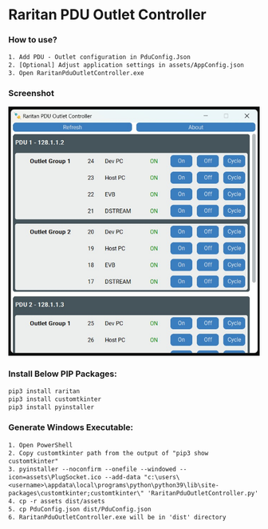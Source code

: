 # Raritan PDU Outlet Controller

### How to use?
    1. Add PDU - Outlet configuration in PduConfig.Json
    2. [Optional] Adjust application settings in assets/AppConfig.json
    3. Open RaritanPduOutletController.exe

### Screenshot
<img src="https://github.com/manojkumarpaladugu/RaritanPduOutletController/blob/main/assets/RaritanPduOutletController.jpg" width="600"/>

### Install Below PIP Packages:
    pip3 install raritan
    pip3 install customtkinter
    pip3 install pyinstaller

### Generate Windows Executable:
    1. Open PowerShell
    2. Copy customtkinter path from the output of "pip3 show customtkinter"
    3. pyinstaller --noconfirm --onefile --windowed --icon=assets\PlugSocket.ico --add-data "c:\users\<username>\appdata\local\programs\python\python39\lib\site-packages\customtkinter;customtkinter\" 'RaritanPduOutletController.py'
    4. cp -r assets dist/assets
    5. cp PduConfig.json dist/PduConfig.json
    6. RaritanPduOutletController.exe will be in 'dist' directory
